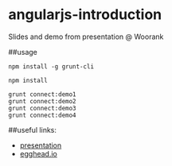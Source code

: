 angularjs-introduction
======================

Slides and demo from presentation @ Woorank

##usage

    npm install -g grunt-cli

    npm install
    
    grunt connect:demo1
    grunt connect:demo2
    grunt connect:demo3
    grunt connect:demo4

##useful links:
    
 * [presentation](https://docs.google.com/a/woorank.com/presentation/d/1zkpH9x2aXVE7mcYK7XiCW21qS7K3bmqg7Mn1JxkTQO4/edit?usp=sharing)
 * [egghead.io](http://egghead.io/)
